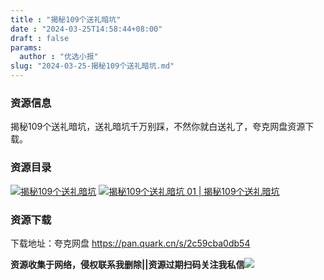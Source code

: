 ```yaml
---
title : "揭秘109个送礼暗坑"
date : "2024-03-25T14:58:44+08:00"
draft : false
params:
  author : "优选小报"
slug: "2024-03-25-揭秘109个送礼暗坑.md"
---
```


### 资源信息

揭秘109个送礼暗坑，送礼暗坑千万别踩，不然你就白送礼了，夸克网盘资源下载。

### 资源目录

[![揭秘109个送礼暗坑](//img7-1.zhekoulieshou.com/mmbiz_jpg/iaHBVewvSIbAjcr9g6TlCXSfiaDqkbzuEz2mksdqqEo2KnXEiaoH3ibUjCQcoDz822PoqQJ93ok8tDA3JqRlalhSFQ/0)](//img7-1.zhekoulieshou.com/mmbiz_jpg/iaHBVewvSIbAjcr9g6TlCXSfiaDqkbzuEz2mksdqqEo2KnXEiaoH3ibUjCQcoDz822PoqQJ93ok8tDA3JqRlalhSFQ/0) [![揭秘109个送礼暗坑 01 | 揭秘109个送礼暗坑](//img7-1.zhekoulieshou.com/mmbiz_jpg/iaHBVewvSIbAjcr9g6TlCXSfiaDqkbzuEzYGgftIDvMqF4rsULiazmepAUG7XYJZnVhnUwZlpzlHom0LBxxbjA3YQ/0)](//img7-1.zhekoulieshou.com/mmbiz_jpg/iaHBVewvSIbAjcr9g6TlCXSfiaDqkbzuEzYGgftIDvMqF4rsULiazmepAUG7XYJZnVhnUwZlpzlHom0LBxxbjA3YQ/0)

### 资源下载

下载地址：夸克网盘 https://pan.quark.cn/s/2c59cba0db54

**资源收集于网络，侵权联系我删除||资源过期扫码关注我私信**![](//img7-1.zhekoulieshou.com/mmbiz_jpg/iaHBVewvSIbAjcr9g6TlCXSfiaDqkbzuEzp207hVzPqT4YGQOAazQ1KNHCeACbia5Lzq4Ckwibe48iar1q7lgVP1o3w/640?wx_fmt=jpeg&from=appmsg)


